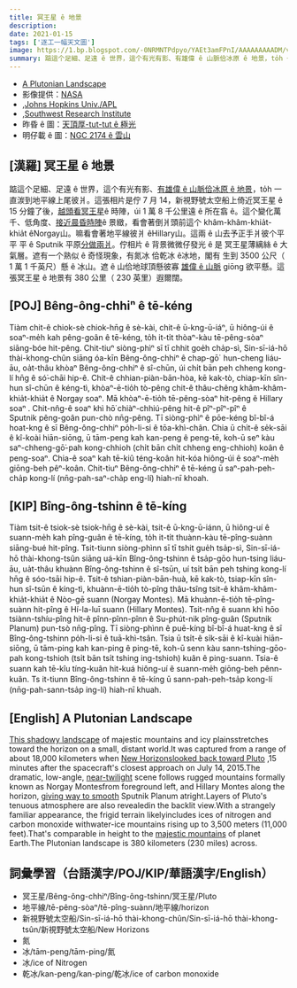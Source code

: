 ```yaml
---
title: 冥王星 ê 地景
description:
date: 2021-01-15
tags: ['逐工一幅天文圖']
image: https://1.bp.blogspot.com/-0NRMNTPdpyo/YAEt3amFPnI/AAAAAAAAADM/vd6jqldcJ4EFN40RSogCKhD9Zgtd5AWHgCLcBGAsYHQ/s1024/Pluto-Mountains-Plains9-17-15_1024.jpeg
summary: 踮這个足細、足遠 ê 世界，這个有光有影、有雄偉 ê 山脈佮冰原 ê 地景，to̍h 一直湠到地平線上尾彼爿。
---
```


- [A Plutonian Landscape](https://apod.nasa.gov/apod/ap210115.html)
- 影像提供：[NASA](http://www.nasa.gov/)
- ,[Johns Hopkins Univ./APL](http://www.jhuapl.edu/)
- ,[Southwest Research Institute](http://www.swri.edu/)
- 昨昏 ê 圖：[天頂厚-tut-tut ê 極光](https://apod-taigi.blogspot.com/2021/01/20210114.html)
- 明仔載 ê 圖：[NGC 2174 ê 雲山](https://apod-taigi.blogspot.com/2021/01/20210116.html)

## [漢羅] 冥王星 ê 地景

踮這个足細、足遠 ê 世界，這个有光有影、[有雄偉 ê 山脈佮冰原 ê 地景](https://photojournal.jpl.nasa.gov/catalog/PIA19947)，to̍h 一直湠到地平線上尾彼爿。這張相片是佇 7 月 14，新視野號太空船上倚近冥王星 ê 15 分鐘了後，[越頭看冥王星](http://www.nasa.gov/feature/pluto-wows-in-spectacular-new-backlit-panorama)ê 時陣，úi 1 萬 8 千公里遠 ê 所在翕 ê。這个變化萬千、低角度、[接近晨昏時陣](https://apod.nasa.gov/apod/ap071227.html)ê 景緻，看會著倒爿頭前這个 khâm-khâm-khia̍t-khia̍t êNorgay山。嘛看會著地平線彼爿 êHillary山。這兩 ê 山去予正手爿彼个平平 平 ê Sputnik 平原[分做兩爿](https://apod.nasa.gov/apod/ap150718.html)。佇相片 ê 背景微微仔發光 ê 是 冥王星薄縭絲 ê 大氣層。遮有一个熟似 ê 奇怪現象，有氮冰 佮乾冰 ê冰地，閣有 生到 3500 公尺（ 1 萬 1 千英尺）懸 ê 冰山。遮 ê 山佮地球頂懸彼寡 [雄偉 ê 山脈](https://apod.nasa.gov/apod/ap140801.html) giōng 欲平懸。這張冥王星 ê 地景有 380 公里（ 230 英里）遐爾闊。

## [POJ] Bêng-ông-chhiⁿ ê tē-kéng

Tiàm chit-ê chiok-sè chiok-hn̄g ê sè-kài, chit-ê ū-kng-ū-iáⁿ, ū hiông-úi ê soaⁿ-me̍h kah pêng-goân ê tē-kéng, to̍h it-ti̍t thòaⁿ-kàu tē-pêng-sòaⁿ siāng-bóe hit-pêng. Chit-tiuⁿ siòng-phìⁿ sī tī chhit goe̍h cha̍p-sì, Sin-sī-iá-hō thài-khong-chûn siāng óa-kīn Bêng-ông-chhiⁿ ê chap-gō͘  hun-cheng liáu-āu, oa̍t-thâu khòaⁿ Bêng-ông-chhiⁿ ê sî-chūn, úi chi̍t bān peh chheng kong-lí hn̄g ê só͘-chāi hip-ê. Chit-ê chhian-piàn-bān-hòa, kē kak-tò, chiap-kīn sîn-hun sî-chūn ê kéng-tì, khòaⁿ-ē-tio̍h tò-pêng chit-ê thâu-chêng khâm-khâm-khia̍t-khia̍t ê  Norgay  soaⁿ. Mā khòaⁿ-ē-tio̍h tē-pêng-sòaⁿ hit-pêng ê  Hillary  soaⁿ  . Chit-nn̂g-ê soaⁿ khì hō͘ chiàⁿ-chhiú-pêng hit-ê pîⁿ-pîⁿ-pîⁿ ê     Sputnik pêng-goân     pun-chò nn̄g-pêng.   Tī   siòng-phìⁿ ê pōe-kéng bî-bî-á hoat-kng ê sī   Bêng-ông-chhiⁿ po̍h-li-si ê tōa-khì-chân. Chia ū chi̍t-ê se̍k-sāi ê kî-koài hiān-siōng, ū tām-peng kah kan-peng ê peng-tē, koh-ū seⁿ kàu saⁿ-chheng-gō͘-pah kong-chhioh (chi̍t bān chi̍t chheng eng-chhioh) koân ê peng-soaⁿ. Chia-ê soaⁿ kah tē-kiû téng-koân hit-kóa hiông-úi ê soaⁿ-me̍h giōng-beh pêⁿ-koân. Chit-tiuⁿ Bêng-ông-chhiⁿ ê tē-kéng ū saⁿ-pah-peh-cha̍p kong-lí (nn̄g-pah-saⁿ-cha̍p eng-lí) hiah-nī khoah.

## [KIP] Bîng-ông-tshinn ê tē-kíng

Tiàm tsit-ê tsiok-sè tsiok-hn̄g ê sè-kài, tsit-ê ū-kng-ū-iánn, ū hiông-uí ê suann-me̍h kah pîng-guân ê tē-kíng, to̍h it-ti̍t thuànn-kàu tē-pîng-suànn siāng-bué hit-pîng. Tsit-tiunn siòng-phìnn sī tī tshit gue̍h tsa̍p-sì, Sin-sī-iá-hō thài-khong-tsûn siāng uá-kīn Bîng-ông-tshinn ê tsa̍p-gōo hun-tsing liáu-āu, ua̍t-thâu khuànn Bîng-ông-tshinn ê sî-tsūn, uí tsi̍t bān peh tshing kong-lí hn̄g ê sóo-tsāi hip-ê. Tsit-ê tshian-piàn-bān-huà, kē kak-tò, tsiap-kīn sîn-hun sî-tsūn ê kíng-tì, khuànn-ē-tio̍h tò-pîng thâu-tsîng tsit-ê khâm-khâm-khia̍t-khia̍t ê Nòo-gē suann (Norgay Montes). Mā khuànn-ē-tio̍h tē-pîng-suànn hit-pîng ê Hí-la-luī suann (Hillary Montes). Tsit-nn̂g ê suann khì hōo tsiànn-tshíu-pîng hit-ê pînn-pînn-pînn ê Su-phút-nik pîng-guân (Sputnik Planum) pun-tsò nn̄g-pîng. Tī siòng-phìnn ê puē-kíng bî-bî-á huat-kng ê sī Bîng-ông-tshinn po̍h-li-si ê tuā-khì-tsân. Tsia ū tsi̍t-ê si̍k-sāi ê kî-kuài hiān-siōng, ū tām-ping kah kan-ping ê ping-tē, koh-ū senn kàu sann-tshing-gōo-pah kong-tshioh (tsi̍t bān tsi̍t tshing ing-tshioh) kuân ê ping-suann. Tsia-ê suann kah tē-kîu tíng-kuân hit-kuá hiông-uí ê suann-me̍h giōng-beh pênn-kuân.  Ts   it-tiunn    Bîng-ông-tshinn ê tē-kíng ū sann-pah-peh-tsa̍p kong-lí (nn̄g-pah-sann-tsa̍p ing-lí) hiah-nī khuah.

## [English] A Plutonian Landscape  

[This shadowy landscape](https://photojournal.jpl.nasa.gov/catalog/PIA19947) of majestic mountains and icy plainsstretches toward the horizon on a small, distant world.It was captured from a range of about 18,000 kilometers when [New Horizonslooked back toward Pluto](http://www.nasa.gov/feature/pluto-wows-in-spectacular-new-backlit-panorama) ,15 minutes after the spacecraft's closest approach on July 14, 2015.The dramatic, low-angle, [near-twilight](https://apod.nasa.gov/apod/ap071227.html) scene follows rugged mountains formally known as Norgay Montesfrom foreground left, and Hillary Montes along the horizon, [giving way to smooth](https://apod.nasa.gov/apod/ap150718.html) Sputnik Planum atright.Layers of Pluto's tenuous atmosphere are also revealedin the backlit view.With a strangely familiar appearance, the frigid terrain likelyincludes ices of nitrogen and carbon monoxide withwater-ice mountains rising up to 3,500 meters (11,000 feet).That's comparable in height to the [majestic mountains](https://apod.nasa.gov/apod/ap140801.html) of planet Earth.The Plutonian landscape is 380 kilometers (230 miles) across.

## 詞彙學習（台語漢字/POJ/KIP/華語漢字/English）

- 冥王星/Bêng-ông-chhiⁿ/Bîng-ông-tshinn/冥王星/Pluto
- 地平線/tē-pêng-sòaⁿ/tē-pîng-suànn/地平線/horizon
- 新視野號太空船/Sin-sī-iá-hō thài-khong-chûn/Sin-sī-iá-hō thài-khong-tsûn/新視野號太空船/New Horizons
- 氮
- 冰/tām-peng/tām-ping/氮
- 冰/ice of Nitrogen
- 乾冰/kan-peng/kan-ping/乾冰/ice of carbon monoxide
